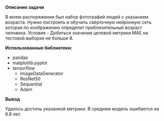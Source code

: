 **Описание задачи**

В моем распоряжении был набор фотографий людей с указанием возраста.
Нужно построить и обучить свёрточную нейронную сеть которая по изображению определит приблизительный возраст человека.
Условие - Добиться значения целевой метрики MAE на тестовой выборке не больше 8.

 
 **Использованные библиотеки:**
  - pandas
  - matplotlib.pyplot 
  - tensorflow 
     - ImageDataGenerator
     - ResNet50
     - Sequential
     - Adam


 **Вывод**
 
Удалось достичь указанной метрики. В среднем модель ошибается на 6.8 лет.  
